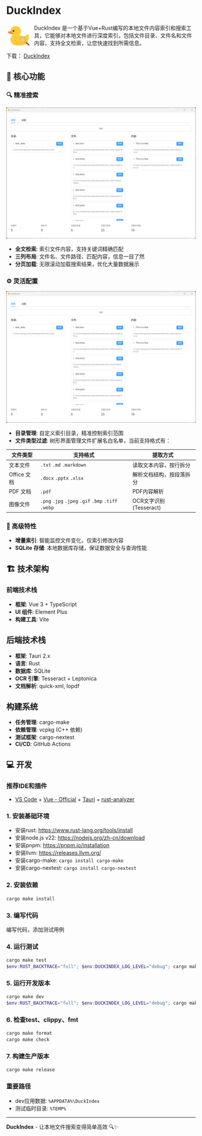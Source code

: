 # DuckIndex
<img src="app-icon.png" width="64" height="64" align="left" style="margin-right: 10px;">

DuckIndex 是一个基于Vue+Rust编写的本地文件内容索引和搜索工具，它能够对本地文件进行深度索引，包括文件目录、文件名和文件内容，支持全文检索，让您快速找到所需信息。

下载： [DuckIndex](https://github.com/dongchao-1/DuckIndex/releases)

## 🚀 核心功能
### 🔍 精准搜索
<img src="docs/search.png">

- **全文检索**: 索引文件内容，支持关键词精确匹配
- **三列布局**: 文件名、文件路径、匹配内容，信息一目了然
- **分页加载**: 无限滚动加载搜索结果，优化大量数据展示

### ⚙️ 灵活配置
<img src="docs/search.png">

- **目录管理**: 自定义索引目录，精准控制索引范围
- **文件类型过滤**: 树形界面管理文件扩展名白名单，当前支持格式有：


| 文件类型 | 支持格式 | 提取方式 |
|---------|---------|---------|
| 文本文件 | `.txt` `.md` `.markdown` | 读取文本内容，按行拆分 |
| Office 文档 | `.docx` `.pptx` `.xlsx` | 解析文档结构，按段落拆分 |
| PDF 文档 | `.pdf` | PDF内容解析 |
| 图像文件 | `.png` `.jpg` `.jpeg` `.gif` `.bmp` `.tiff` `.webp` | OCR文字识别(Tesseract) |

### 🔧 高级特性
- **增量索引**: 智能监控文件变化，仅索引修改内容
- **SQLite 存储**: 本地数据库存储，保证数据安全与查询性能

## 🏗️ 技术架构

### 前端技术栈
- **框架**: Vue 3 + TypeScript
- **UI 组件**: Element Plus
- **构建工具**: Vite

## 后端技术栈
- **框架**: Tauri 2.x
- **语言**: Rust
- **数据库**: SQLite
- **OCR 引擎**: Tesseract + Leptonica
- **文档解析**: quick-xml, lopdf

## 构建系统
- **任务管理**: cargo-make
- **依赖管理**: vcpkg (C++ 依赖)
- **测试框架**: cargo-nextest
- **CI/CD**: GitHub Actions

## 💻 开发
### 推荐IDE和插件
- [VS Code](https://code.visualstudio.com/) + [Vue - Official](https://marketplace.visualstudio.com/items?itemName=Vue.volar) + [Tauri](https://marketplace.visualstudio.com/items?itemName=tauri-apps.tauri-vscode) + [rust-analyzer](https://marketplace.visualstudio.com/items?itemName=rust-lang.rust-analyzer)

### 1. 安装基础环境
* 安装rust: https://www.rust-lang.org/tools/install
* 安装node.js v22: https://nodejs.org/zh-cn/download
* 安装pnpm: https://pnpm.io/installation
* 安装llvm: https://releases.llvm.org/
* 安装cargo-make: `cargo install cargo-make`
* 安装cargo-nextest: `cargo install cargo-nextest`

### 2. 安装依赖
```powershell
cargo make install
```

### 3. 编写代码
编写代码，添加测试用例

### 4. 运行测试
```powershell
cargo make test
$env:RUST_BACKTRACE="full"; $env:DUCKINDEX_LOG_LEVEL="debug"; cargo make test
```

### 5. 运行开发版本
```powershell
cargo make dev
$env:RUST_BACKTRACE="full"; $env:DUCKINDEX_LOG_LEVEL="debug"; cargo make dev
```

### 6. 检查test、clippy、fmt
```powershell
cargo make format
cargo make check
```

### 7. 构建生产版本
```powershell
cargo make release
```

### 重要路径
- dev应用数据: `%APPDATA%\DuckIndex`
- 测试临时目录: `%TEMP%`

---

**DuckIndex** - 让本地文件搜索变得简单高效 🔍✨
